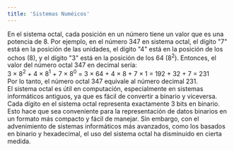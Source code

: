 ```yaml
---
title: 'Sistemas Numéicos'
---
```


En el sistema octal, cada posición en un número tiene un valor que es una potencia de 8. Por ejemplo, en el número 347 en sistema octal, el dígito "7" está en la posición de las unidades, el dígito "4" está en la posición de los ochos (8), y el dígito "3" está en la posición de los 64 (8<sup>2</sup>). Entonces, el valor del número octal 347 en decimal sería:
<br>
3 &times; 8<sup>2</sup> + 4 &times; 8<sup>1</sup> + 7 &times; 8<sup>0</sup> = 3 &times; 64 + 4 &times; 8 + 7 &times; 1 = 192 + 32 + 7 = 231
<br>
Por lo tanto, el número octal 347 equivale al número decimal 231.
<br>
El sistema octal es útil en computación, especialmente en sistemas informáticos antiguos, ya que es fácil de convertir a binario y viceversa. Cada dígito en el sistema octal representa exactamente 3 bits en binario. Esto hace que sea conveniente para la representación de datos binarios en un formato más compacto y fácil de manejar. Sin embargo, con el advenimiento de sistemas informáticos más avanzados, como los basados en binario y hexadecimal, el uso del sistema octal ha disminuido en cierta medida.
        